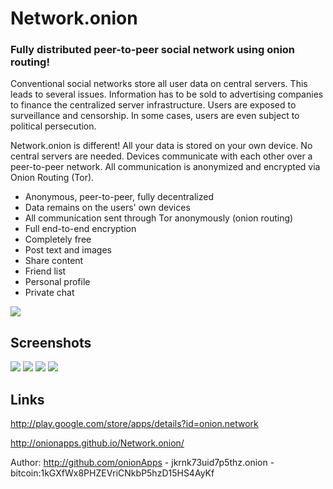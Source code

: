 # Network.onion

### Fully distributed peer-to-peer social network using onion routing!

Conventional social networks store all user data on central servers. This leads to several issues. Information has to be sold to advertising companies to finance the centralized server infrastructure. Users are exposed to surveillance and censorship. In some cases, users are even subject to political persecution.

Network.onion is different! All your data is stored on your own device. No central servers are needed. Devices communicate with each other over a peer-to-peer network. All communication is anonymized and encrypted via Onion Routing (Tor).

- Anonymous, peer-to-peer, fully decentralized
- Data remains on the users' own devices
- All communication sent through Tor anonymously (onion routing)
- Full end-to-end encryption
- Completely free
- Post text and images
- Share content
- Friend list
- Personal profile
- Private chat


![](https://raw.githubusercontent.com/onionApps/Network.onion/master/gfx/netfungra9-2-1.png)


## Screenshots

![](https://raw.githubusercontent.com/onionApps/Network.onion/master/gfx/s0.png)
![](https://raw.githubusercontent.com/onionApps/Network.onion/master/gfx/s1.png)
![](https://raw.githubusercontent.com/onionApps/Network.onion/master/gfx/s2.png)
![](https://raw.githubusercontent.com/onionApps/Network.onion/master/gfx/s3.png)



## Links

http://play.google.com/store/apps/details?id=onion.network

http://onionapps.github.io/Network.onion/

Author: http://github.com/onionApps - jkrnk73uid7p5thz.onion - bitcoin:1kGXfWx8PHZEVriCNkbP5hzD15HS4AyKf
